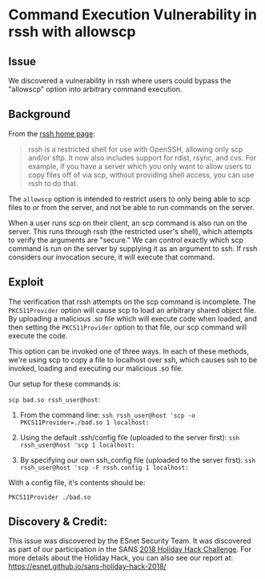 # Command Execution Vulnerability in rssh with allowscp

## Issue

We discovered a vulnerability in rssh where users could bypass the "allowscp" option into arbitrary command execution.

## Background

From the [rssh home page](http://www.pizzashack.org/rssh/):

> rssh is a restricted shell for use with OpenSSH, allowing only scp and/or sftp. It now also includes support for rdist, rsync, and cvs. For example, if you have a server which you only want to allow users to copy files off of via scp, without providing shell access, you can use rssh to do that.


The `allowscp` option is intended to restrict users to only being able to scp files to or from the server, and not be able to run commands on the server.

When a user runs scp on their client, an scp command is also run on the server. This runs through rssh (the restricted user's shell), which attempts to verify the arguments are "secure." We can control exactly which scp command is run on the server by supplying it as an argument to ssh. If rssh considers our invocation secure, it will execute that command.

## Exploit

The verification that rssh attempts on the scp command is incomplete. The `PKCS11Provider` option will cause scp to load an arbitrary shared object file. By uploading a malicious .so file which will execute code when loaded, and then setting the `PKCS11Provider` option to that file, our scp command will execute the code.

This option can be invoked one of three ways. In each of these methods, we're using scp to copy a file to localhost over ssh, which causes ssh to be invoked, loading and executing our malicious .so file.

Our setup for these commands is:

`scp bad.so rssh_user@host`:

1. From the command line:
   `ssh rssh_user@host 'scp -o PKCS11Provider=./bad.so 1 localhost:`

2. Using the default .ssh/config file (uploaded to the server first):
   `ssh rssh_user@host 'scp 1 localhost:`

3. By specifying our own ssh_config file (uploaded to the server first):
   `ssh rssh_user@host 'scp -F rssh.config 1 localhost:`

With a config file, it's contents should be:

`PKCS11Provider ./bad.so`

Discovery & Credit:
--------------------------

This issue was discovered by the ESnet Security Team. It was discovered as part of our participation in the SANS [2018 Holiday Hack Challenge](https://www.holidayhackchallenge.com/2018/). For more details about the Holiday Hack, you can also see our report at: https://esnet.github.io/sans-holiday-hack-2018/

